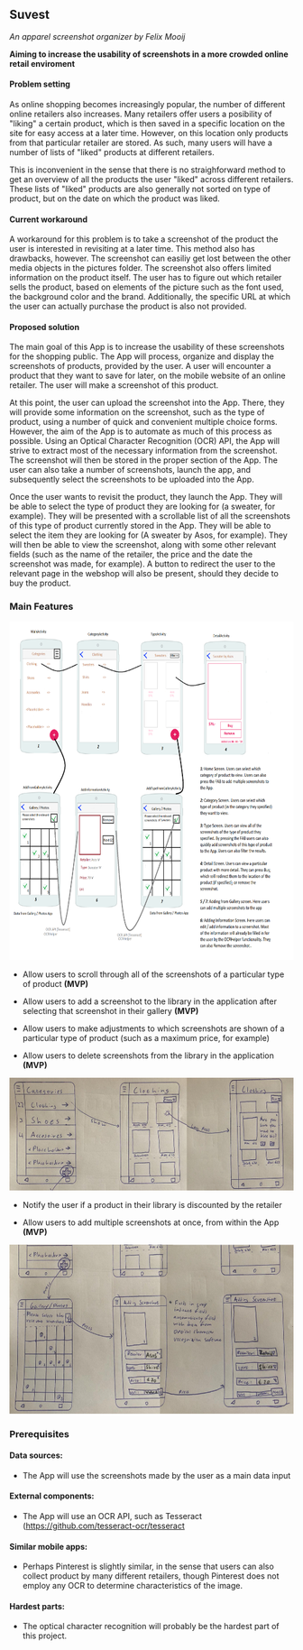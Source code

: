 ## Suvest
*An apparel screenshot organizer by Felix Mooij*

**Aiming to increase the usability of screenshots in a more crowded online retail enviroment**


#### Problem setting
As online shopping becomes increasingly popular, the number of different online retailers also increases. Many retailers offer users a posibility of "liking" a certain product, which is then saved in a specific location on the site for easy access at a later time. However, on this location only products from that particular retailer are stored. As such, many users will have a number of lists of "liked" products at different retailers. 

This is inconvenient in the sense that there is no straighforward method to get an overview of all the products the user "liked" across different retailers. These lists of "liked" products are also generally not sorted on type of product, but on the date on which the product was liked.

#### Current workaround
A workaround for this problem is to take a screenshot of the product the user is interested in revisiting at a later time. This method also has drawbacks, however. The screenshot can easiliy get lost between the other media objects in the pictures folder. The screenshot also offers limited information on the product itself. The user has to figure out which retailer sells the product, based on elements of the picture such as the font used, the background color and the brand. Additionally, the specific URL at which the user can actually purchase the product is also not provided.

#### Proposed solution
 The main goal of this App is to increase the usability of these screenshots for the shopping public. The App will process, organize and display the screenshots of products, provided by the user. A user will encounter a product that they want to save for later, on the mobile website of an online retailer. The user will make a screenshot of this product. 
 
 At this point, the user can upload the screenshot into the App. There, they will provide some information on the screenshot, such as the type of product, using a number of quick and convenient multiple choice forms. However, the aim of the App is to automate as much of this process as possible. Using an Optical Character Recognition (OCR) API, the App will strive to extract most of the necessary information from the screenshot. The screenshot will then be stored in the proper section of the App. The user can also take a number of screenshots, launch the app, and subsequently select the screenshots to be uploaded into the App.
 
 Once the user wants to revisit the product, they launch the App. They will be able to select the type of product they are looking for (a sweater, for example). They will be presented with a scrollable list of all the screenshots of this type of product currently stored in the App. They will be able to select the item they are looking for (A sweater by Asos, for example). They will then be able to view the screenshot, along with some other relevant fields (such as the name of the retailer, the price and the date the screenshot was made, for example). A button to redirect the user to the relevant page in the webshop will also be present, should they decide to buy the product.
 
### Main Features 

<img src="https://github.com/feetjeex/SuvestApp/blob/master/doc/DesignDocument.png" width="750" height="600" />

- Allow users to scroll through all of the screenshots of a particular type of product **(MVP)**

- Allow users to add a screenshot to the library in the application after selecting that screenshot in their gallery **(MVP)**

- Allow users to make adjustments to which screenshots are shown of a particular type of product (such as a maximum price, for example)

- Allow users to delete screenshots from the library in the application **(MVP)**

<img src="https://github.com/feetjeex/SuvestApp/blob/master/doc/Pic1.png" width="600" height="200" />

- Notify the user if a product in their library is discounted by the retailer

- Allow users to add multiple screenshots at once, from within the App **(MVP)**

<img src="https://github.com/feetjeex/SuvestApp/blob/master/doc/Pic2.png" width="700" height="300" />


### Prerequisites

#### Data sources:

- The App will use the screenshots made by the user as a main data input

#### External components:

- The App will use an OCR API, such as Tesseract (https://github.com/tesseract-ocr/tesseract

#### Similar mobile apps:

- Perhaps Pinterest is slightly similar, in the sense that users can also collect product by many different retailers, though Pinterest does not employ any OCR to determine characteristics of the image.

#### Hardest parts:

- The optical character recognition will probably be the hardest part of this project.
